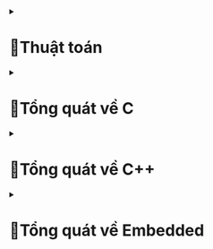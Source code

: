 <details>
 <summary><H1> 📖Thuật toán </H1></summary>
<details>
	<summary> <H3> 🏷️Thuật toàn sắp xếp nổi bọt( bubble sort) </H3> </summary>
</details>




</details>






<details>

 <summary><H1> 📖Tổng quát về C </H1></summary>


<details>

<summary> <H3> 🏷️COMPILER </H3> </summary>
	
Compiler giống như 1 phần mềm dùng để chuyển ngôn ngữ bậc cao sang ngôn ngữ máy, đối với một ngôn ngữ lập trình (c/c++, python, java,...) thì có nhiều compiler.
    
![image](https://github.com/Kiet2024/Embedded_interview/assets/133784431/21423361-d502-41ca-9a00-9ac64500703c)

Để xem file *.i từ file *.c thì gõ "gcc -E *.c -o *.i".( *.c là tên file .c)

Quá trình `tiền xử lý (Preprocessor)` xảy ra nó sẽ thay thế những đoạn chương trình Macro định nghĩa vào những đoạn chương trình đang gọi Macro, những phần command sẽ được bỏ qua.

Để xem file `Assembly` code thì gõ "gcc *.i -S -o *.s".

Quá trình `linker` sẽ sắp xếp các object files + libraries vào file *.exe .

Bản chất file *.exe giống như file zip hay rar.
    
</details>

<details>
<summary> <H3> 🏷️PHÂN VÙNG NHỚ </H3> </summary>
<img width="169" alt="image" src="https://github.com/Kiet2024/Embedded_interview/assets/133784431/7b238944-eb43-4d35-a0dd-2e94ad70a421">

## Phân vùng Text:
- Quyền truy cập chỉ Read và nó chứa lệnh để thực thi nên tránh sửa đổi instruction.

- Chứa khai báo hằng số trong chương trình (.rodata)
```
// Ví dụ : chỉ đọc data
const int a = 9;
char *arr = "Hello";
```
## Phân vùng Data:
- Quyền truy cập là read-write.

- Chứa biến toàn cục or biến static với giá trị khởi tạo khác không.

- Được giải phóng khi kết thúc chương trình.
```
#include <stdio.h>

int x = 10; // biến toàn cục
static int a = 15; // biến static toàn cục

void test(){
 static int b = 10; // biến static cục bộ
 a = a + 20;
 prinf("test: %d\n", a);
}
int main (){

 test();
 a = a +15;
 prinf("main: %d\n", a);
 return 0;
 // Result: test = 35, main = 50
```
## Phân vùng BSS:
- Quyền truy cập là read-write.

- Chứa biến toàn cục or biến static với giá trị khởi tạo bằng không or không khởi tạo.

- Được giải phóng khi kết thúc chương trình.
```
static int a ; // biến static toàn cục phân vùng bss
/* khi giá trị được khởi tạo vd: a = 10 thì nó vẫn ở phân vùng bss */ 
void test(){
 static int b ; // biến static cục bộ
}
int main (){
}
```
## Phân vùng Stack:
- Quyền truy cập là read-write.

- Được sử dụng cấp phát cho biến local, input parameter của hàm,…

- Sẽ được giải phóng khi ra khỏi block code/hàm.
```
// int a, int b là input parameter
int sum(int a, int b){
  int c; // biến cục bộ ở phân vùng stack
  c = a + b;
  return c;
}
```
## Phân vùng Heap:
- Quyền truy cập là read-write.

- Được sử dụng để cấp phát bộ nhớ động như: Malloc, Calloc,…

- Sẽ được giải phóng khi gọi hàm free,…
```
#include <stdio.h>
#include <stdint.h>
#include <stdlib.h>

void test1(){
  char arr[3]; // biến toàn cục
  printf("Dia chi arr: %p\n", arr);
}

void test2(){
/*
 Khi khai báo kiểu malloc, các ô nhớ sẽ được giữ nguyên bộ nhớ ban đầu (draf data hay dữ liệu rác).
 Kiểu trả về là con trỏ void (không có giá trị), tham số truyền vào là  size tính bằng byte.
 Vì hàm malloc trả về dạng void, vậy ta cần ép kiểu cho nó trở về đúng kiểu con trỏ mà ta sử dụng.
 Vì char có 1 byte nên khai báo sẽ được cấp 3 byte tương ứng 3 phần tử.
*/
  char *arr = (char*)malloc(sizeof(char)*3);
  // arr = (char*)realloc(arr,(sizeof(char)*5) // thay đổi kích thước mảng 5 byte tương ứng 5 phần tử
  printf("Dia chi arr: %p\n", arr);
  free(arr);
}

int main(){
  test1();
  test1();
  test2();
  test2();
}
/*
Result: khi chưa sử dụng lệnh free cho hàm malloc
Dia chi arr: 0061FF0D : khi gọi test1 lần 1 sau khởi tạo xong nó sẽ thoát ra và thu hồi vùng nhớ 
Dia chi arr: 0061FF0D : khi gọi test1 lần 2 nó khởi tạo địa chỉ trước đó vì địa chỉ đó vẫn còn trống.
Dia chi arr: 00BA2F20 : do malloc được lưu ở phân vùng Heap nên nó không thể tự thu hồi 
Dia chi arr: 00BA2F30

Result: khi sử dụng lệnh free cho hàm malloc
Dia chi arr: 0061FF0D
Dia chi arr: 0061FF0D
Dia chi arr: 00AD2F20
Dia chi arr: 00AD2F20
*/
```
    
</details>
    
 <details>
 <summary> <H3>🏷️MACRO - FUNCTION - INLINE </H3> </summary>
     
 ## Macro 
 - Macro không phải là hàm, cũng không phải là biến mà nó chỉ là 1 định nghĩa.
 - Macro được diễn ra ở quá trình tiền xử lý (preprocessor).
 - Thay thế định nghĩa macro vào đoạn code đã gọi.
     
 **VD1:**
 ```
 #define MAX 10
 Preprocessor khi gặp bất kỳ lời gọi MAX nào thì thay ngay bằng 10.
     
 #define SUM(a,b) a + b //SUM(a,b) gọi là định nghĩa
 Preprocessor khi gặp bất kỳ lời gọi SUM(first,last) nào thì thay ngay bằng (first+last).
 
 ```
     
 **VD2:**
 ```
  '\' trong Macro dùng để liên kết nội dung dòng bên dưới 
  #define CREATE_FUNC(ten_ham, noi_dung)    \
  void ten_ham(){                           \
     printf("%s\n",noi_dung);               \
  }
  CREATE_FUNC(test,"this is test\n"); // tạo ra hàm test
   /*
   void test(){                           
     printf("%s\n","this is test\n");       
  }
   */
  CREATE_FUNC(test2,"this is test2\n"); // tạo ra thêm hàm test2
  
 ```
 ## Function
- Khi thấy hàm được gọi, compiler sẽ phải lưu con trỏ chương trình Program Couter (PC) hiện tại vào Stack Pointer; chuyển Program Counter tới hàm được gọi, thực hiện hàm đó xong và lấy kết quả trả về; sau đó quay lại vị trí ban đầu trong stack trước khi gọi hàm và tiếp tục thực hiện chương trình.
- Như có thể thấy, các này khiến chương trình tốn thời gian hơn là chỉ cần thay thế đoạn code đã được compile (cách của inline function).
     
**VD: giả sử trường hợp 8 bit**
```
Trường hợp đang ở dưới thì khi đến 0x03 thì nó gặp 1 hàm. 
Lúc này nó sẽ lưu 0x03 vào Stack Pointer và PC nó sẽ vào hàm A để chạy từ 0xc1 đến 0xc6.
Sau khi PC chạy xong hàm A, lúc này nó sẽ vào Stack Pointer để lấy 0x03 gán cho PC và tiếp tục chạy từ 0x03 đến 0x08.
 
0x01   main (){           
0x02    while(1){     
0x03     A();
 .    
 .      }
0x08  }

0xc1    void A(){
  .
  .    
0xc6   }
```

## Inline
- Được xử lý bởi compiler
- Được khai báo với từ khóa inline
- Khi compiler thấy bất kỳ chỗ nào xuất hiện inline function, nó sẽ thay thế chỗ đó bởi định nghĩa của hàm đã được compiler tương ứng. –> Phần được thay thế không phải code mà là đoạn code đã được compiler.
     
## So sánh
- `Macro` đơn giản là chỉ `thay thế đoạn code macro vào chỗ được gọi` trước khi được biên dịch
- `Inline thay thế đoạn mã code đã được biên dịch vào chỗ được gọi`.
- `Hàm bình thường phải tạo một function call`, lưu địa chỉ trước khi gọi hàm vào stack sau đó mới thực hiện hàm và sau cùng là quay trở về địa chỉ trên stack trước khi gọi hàm và thực hiện tiếp chương trình
- `Macro khiến code trở nên dài` hơn rất nhiều so với bình thường `nhưng thời gian chạy nhanh`.
- `Hàm inline cũng khiến code dài hơn`, tuy nhiên nó làm `giảm thời gian chạy chương trình`.
- `Hàm bình thường` sẽ phải gọi function call nên `tốn thời gian hơn inline function` nhưng `code ngắn gọn hơn`.
   
</details>
    
    
<details>

<summary> <H3> 🏷️TOÁN TỬ BITWISE </H3> </summary>

    
 ## Toán tử AND
 <img width="173" alt="image" src="https://github.com/Kiet2024/Embedded_interview/assets/133784431/131b91c7-7404-42a1-89d4-00713f196a51">

 ## Toán tử OR
 <img width="173" alt="image" src="https://github.com/Kiet2024/Embedded_interview/assets/133784431/e2779fd1-8884-4ab2-b2e9-fdaa875e1139">
 
 ## Toán tử NOT
 <img width="85" alt="image" src="https://github.com/Kiet2024/Embedded_interview/assets/133784431/0d2bc1fd-1d6e-4067-8745-37b6efbd4714">

 ## Toán tử XOR
 <img width="175" alt="image" src="https://github.com/Kiet2024/Embedded_interview/assets/133784431/28c77307-f094-4afa-b52e-925be353be09">
    
</details>

<details>
<summary> <H3> 🏷️THAO TÁC BIT </H3> </summary>

<img width="355" alt="image" src="https://github.com/Kiet2024/Embedded_interview/assets/133784431/02e222c1-e668-4939-a6ea-dd05e7eb746e">

Dịch trái (<<) 4 bit là bỏ đi 4 bit bên trái(ở đầu) và thêm 4 bit 0 vào bên phải(ở cuối)

<img width="357" alt="image" src="https://github.com/Kiet2024/Embedded_interview/assets/133784431/085599a0-6a96-4d58-b47a-507eb1705ee4">

Dịch phải(>>) 1 bit là bỏ đi 1 bit bên phải(ở cuối) và thêm 1 bit 0 vào bên trái(ở đầu)
## Set 1 bit
```bit |= (1 << n); //(n là vị trí bit)```
## Clear 1 bit
```bit &= ~(1 << n);```
## Toggle 1 bit 
```bit ^= (1 << n);```
## Test 1 bit
``` 
// bit & (1 << n)
int bit = 5; // 0101
printf("%s",(((bit & (1<<2)) !=0)?"true":"false"));
 ```
</details>   
 
<details>

<summary> <H3> 🏷️TYPDEFT </H3> </summary>
    
Typedef được sử dụng để tạo tên mới cho kiểu dữ liệu. 
```
typedef uint8_t u8;
u8 x = 10; // u8 bản chất nó là kiểu uint8_t
 ```
</details>
    
    
<details>
<summary> <H3> 🏷️STRUCT - UNION </H3> </summary>
 
## Struct
 ### Size của Struct
 ```
 // Chương trình tính size của  1 struct
#include <stdio.h>
#include <stdint.h>

struct typeDate
{
    uint8_t arr1[10]; // 1 byte
    uint16_t arr2[7]; // 2 byte
    uint64_t arr3[5]; // 8 byte
    uint32_t arr4[1]; // 4 byte
};

int main ()
{
    printf("Size: %lu", sizeof(struct typeDate)); // result = 72 byte
    return 0;
}
 ```
 
Số byte cần quét trong 1 lần sẽ dựa trên byte lớn nhất trong struct
### Ví dụ 1:
```
struct typeDate
{
  // Số byte cần quét trong 1 lần = 8 byte
    uint8_t arr1[10]; // 1 byte
    uint16_t arr2[7]; // 2 byte
    uint64_t arr3[5]; // 8 byte
    uint32_t arr4[1]; // 4 byte
};
```
### Cách tính số size :

uint8_t có size 1 byte => arr1[10] cần 1*10 = 10 byte để lưu, mà 1 lần quét là 8 byte (byte cao nhất trong struct) 

=> arr1[10] = 10 byte + **6 byte dư** = 10 byte (cần 2 lần quét)

uint16_t có size 2 byte => arr2[7] cần 2*7 = 14 byte để lưu, mà ở trên còn dư 6 byte, nên lúc này cần 1 lần quét là đủ 

=> arr2[7] = **6 byte (byte dư ở arr1)** + 8 byte = 14 byte.

uint64_t có size 8 byte => arr3[5] cần 8*5 = 40 byte để lưu 

=> arr3[5] = 40byte ( 5 lần quét).

uint32_t có size 4 byte => arr3[1] cần 4*1 = 4 byte để lưu, nên chỉ cần 1 lần quét

=>  arr3[1] = 4 byte + 4 byte dư = 8 byte

==> tổng size = 10 byte + 14 byte + 40 byte + 8 byte = 72 byte

### Ví dụ 2:
```
struct typeDate
{
  // Số byte cần quét trong 1 lần = 4 byte
    uint8_t arr1[11]; // 1 byte
    uint32_t arr2[4]; // 4 byte
    uint16_t arr3[7]; // 2 byte
};
```
### Cách tính số size

uint8_t có size 1 byte => arr1[11] cần 1*11 = 11 byte để lưu, mà 1 lần quét là 4 byte (byte cao nhất trong struct) 

=> arr1[11] = 11 byte + **1 byte dư** = 12 byte (cần 3 lần quét)

uint32_t có size 4 byte => arr2[4] cần 4*4 = 16 byte để lưu 

=>  arr2[4] = 16 byte  (cần 4 lần quét)

uint16_t có size 2 byte => arr3[7] cần 2*7 = 14 byte để lưu

=> arr2[7] = 14 byte + 2 byte dư = 16 byte (cần 4 lần quét)

==> tổng size = 12 byte + 16 byte + 16 byte = 44 byte

## Union  
 ```
typedef union
{
    /*size union = size member lớn nhất
      union là bộ nhớ dùng chung nên khi thay đổi member này sẽ ảnh hưởng đến
      member khác.
    */
    uint8_t test1[6]; // 6 byte
    uint8_t test2[2]; // 2 byte
}data_union;
 ```
## So sánh Struct - Union
Về mặt ý nghĩa, struct và union cơ bản giống nhau. Tuy nhiên, về mặt lưu trữ trong bộ nhớ, chúng có sự khác biệt rõ rệt như sau:
- Struct: Dữ liệu của các thành viên của struct được lưu trữ ở những vùng nhớ khác nhau. Do đó kích thước của 1 struct tối thiểu bằng kích thước các thành viên cộng lại tại vì còn phụ thuộc vào bộ nhớ đệm (struct padding).
- Union : Dữ liệu các thành viên sẽ dùng chung 1 vùng nhớ. Kích thước của union được tính là kích thước lớn nhất của kiểu dữ liệu trong union. Việc thay đổi nội dung của 1 thành viên sẽ dẫn đến thay đổi nội dung của các thành viên khác.

</details>

<details>
    <summary> <H3> 🏷️EXTERN - STATIC </H3> </summary>
    
 ## Extern

 Biến extern được sử dụng khi một tệp cụ thể cần truy cập một biến từ tệp khác.
    
 **VD:**
 ``` 
// file main.c
#include <stdio.h>
extern int count; // sử dụng biến count ở file test
extern void dem(); //sử dụng hàm ở file test
int main ()
{
    printf("count: %d\n",count);
    dem();
    dem();
    return 0; 
   /* Run chương trình : gcc main.c test.c -o main
                        ./main
    Result :   16 
               16
               17 
    */
}
 ```

```
// flie test.c  
int count = 16;

void dem(){
    printf("count = %d\n",count);
    count++;
}
```
 ## Static cục bộ
Khi 1 biến cục bộ được khai báo với từ khóa static. Biến sẽ chỉ được `khởi tạo 1 lần duy nhất` và `tồn tại suốt thời gian chạy chương trình`. `Giá trị của nó không bị mất đi ngay cả kết thúc hàm`. Tuy nhiên khác với biến toàn cục có thể gọi trong tất cả mọi nơi trong chương trình, thì `biến cục bộ static chỉ có thể được gọi trong nội bộ hàm khởi tạo ra nó`. Mỗi lần hàm được gọi, giá trị của biến chính bằng giá trị tại lần gần nhất hàm được gọi.
```
// Ví dụ
#include <stdio.h>
    
void dem(){
    static int count = 10; // static cục bộ
    printf("count = %d\n",count);
    count++;
}
    
int main()
{
    dem();
    dem();
    dem();
    
    return 0;
}
/*
    Result:
    10
    11
    12
*/
```
## Static toàn cục
Static toàn cục mọi hàm có thể gọi nó được, nhưng nó chỉ có thể được `truy cập và sử dụng trong File khai báo nó, các File khác không có cách nào truy cập được`.
```
 // Ví dụ
 #include <stdio.h>

/*
    static toàn cục chỉ có thể lấy giá trị trong file chứa nó
    nên khi sử dụng extern để sử dụng biến, hàm đó ở file khác sẽ báo lỗi
*/

static int count = 16;

void dem(){
    printf("count = %d\n",count);
    count++;
}
int main()
{
    dem();
    dem();
}
/*
    Result: 
    16
    17
*/
```
</details>
    
<details>
<summary> <H3> 🏷️POINTER </H3> </summary>
 
## Null Pointer
- Con trỏ null là con trỏ có giá trị và địa chỉ bằng 0.
- Khi khai báo 1 con trỏ:
    + Phải khai báo địa chỉ cho nó.
    + Nếu mà chưa sử dụng thì gán cho nó con trỏ null. 
    + Hoặc khi khai báo con trỏ và đã sử dụng nó rồi, khi không muốn sử dụng nó nữa thì phải gán nó lại là con trỏ null.
```
    int *ptr = NULL;
```
## Function Pointer
- Sau khi khai báo thì hàm cũng được lưu trữ tại một địa chỉ trong bộ nhớ, và do đó, chúng ta cũng có thể sử dụng con trỏ để lưu trữ địa chỉ và qua đó thao tác với chúng.
- Chúng ta gọi con trỏ lưu trữ địa chỉ của một hàm là con trỏ hàm trong c, và sử dụng nó để truy cập vào địa chỉ của hàm, cũng như thực thi các xử lý bên trong hàm đó.
 ```
    Cách khai báo:
        type (*fp) ( para_type_1, para_type_2, para_type_3,...);
    fp: tên con trỏ hàm.
    type: kiểu của con trỏ.
    para_type_1,.. : các kiểu của các đối số parameter.
 ```
 ```
 VD:
#include <stdio.h>

void tong(int a,int b){
    printf("tong %d va %d = %d\n", a, b, a + b);
}

void hieu(int a,int b){
    printf("hieu %d va %d = %d\n", a, b, a - b);
}

void tich(int a,int b){
    printf("tich %d va %d = %d\n", a, b, a * b);
}

void thuong(int a,int b){
    printf("thuong %d va %d = %f\n", a, b, (float)a/b);
}

void tinhtoan(int a, int b, void (*ptr)(int, int))
{   // thông qua con trỏ hàm để hàm làm input parameter
    printf("Chuong trin tinh toan\n");
    ptr(a,b);
}
int main()
{

    // void (*pheptoan)(int, int) = NULL;
    // pheptoan = thuong;
    // pheptoan(5,9);

    tinhtoan(8,9,hieu);
    return 0;
}
    
 ```
 ## Void Pointer
 - `Con trỏ void có thể trỏ đến các vùng nhớ có các kiểu dữ liệu khác nhau`.
 - Tuy nhiên, con trỏ void không xác định được kiểu dữ liệu của vùng nhớ mà nó trỏ tới, vì vậy không thể truy cập xuất trực tiếp nội dung thông qua toán tử derefernce () được. Mà `con trỏ kiểu void` cần `phải được ép kiểu` một cách rõ ràng `sang con trỏ có kiểu dữ liệu khác trước khi sử dụng toán tử derefernce` ().
 ```
 #include <stdio.h>

void tong(int a,int b){
    printf("tong %d va %d = %d\n", a, b, a + b);
}

int main()
{

    int i = 30;
    double d =15.6;
    char c ='B';

    // con trỏ void có thể trỏ đến bất kỳ địa chỉ nào 
    void *ptr = &i;

    // để lấy giá trị từ con trỏ void ta cần ép kiểu nó
    printf("i = %d\n",*(int *)ptr);

    ptr = &d;
    printf("d = %f\n",*(double *)ptr);

    ptr = &c;
    printf("c = %c\n",*(char *)ptr);

    ptr = &tong;
    ((void (*)(int, int))ptr)(9,16);
    return 0;
}
    
 ```
 ## Pointer to Pointer
 Con trỏ trỏ đến con trỏ (Pointers to pointers) là một con trỏ chứa địa chỉ của một con trỏ khác.
    
 ```
  cách khai báo: 
   data_type_of_pointer **name_of_variable = & normal_pointer_variable;
 ```
 
 ```
int val = 5; 
int *ptr = &val; // lưu địa chỉ của val vào con trỏ ptr. 
int **d_ptr = &ptr; // con trỏ tới một con trỏ được khai báo 
                    // đang trỏ tới một số nguyên.
    
 ```
 ```
 VD :
 #include <stdio.h>
 
int main()
{
    int var = 789;
 
    int* ptr2;
 
    int** ptr1;
 
    ptr2 = &var;
 
    ptr1 = &ptr2;
 
    printf("Gia tri var = %d\n", var);
    printf("Gia tri *pointer = %d\n", *ptr2);
    printf("Gia tri **pointer = %d\n", **ptr1);
 
    return 0;
    
    /*
     Result : 
        Gia tri var = 789
        Gia tri *pointer = 789
        Gia tri **pointer = 789
    */
}
 ```
</details>


</details>


<details>

 <summary><H1> 📖Tổng quát về C++ </H1></summary>

<details>
    
<summary> <H3> 🏷️CLASS </H3> </summary>

Lớp (Class) có thể coi là bản thiết kế của các đối tượng (Object). Nó là một kiểu dữ liệu do người dùng định nghĩa, chứa các thành viên dữ liệu và các hàm thành viên của riêng nó.Một class bao gồm các thành phần dữ liệu (thuộc tính hay property) và các phương thức (hàm thành phần hay method).

```
// VD : Cấu trúc của 1 class đơn giản
class SinhVien{
    public: // phạm vi truy cập
// member có thể là biến, hàm, mảng
        int tuoi; // property
        int lop; // property
        void hienThi(); // method
};

int main ()
{
    Sinhvien sv, sv2; // Sinh vien được gọi là class; sv, sv2 gọi là object và là 2 địa chỉ khác nhau.
}

```
- `Biến` trong class gọi là `property`, `hàm` gọi là `method`.
- Class khác với Struct vì `Struct không có biến, hàm và không khởi tạo giá trị mặc định`.

</details>

<details>
<summary> <H3> 🏷️PHẠM VI TRUY CẬP TRONG CLASS </H3> </summary>

Phạm vi truy cập là cách mà người lập trình quy định về quyền được truy xuất đến các thành phần của lớp. Trong C++ có `3 loại phạm vi chính` là: `private, protected, public`.

## Public
Các thuộc tính và phương thức khai báo public thì có thể được truy cập trực tiếp thông qua instance của class đó. Các thuộc tính nên khai báo là public nếu không có ràng buộc điều kiện trước khi gán (người dùng có thể thoải mái gán giá trị) hoặc không cần xử lý trước khi trả về giá trị thuộc tính;
Những member nằm trong phạm vi Public thì có thể truy cập bên trong và bên ngoài class.
```
class SinhVien{
    public: 
// member có thể là biến, hàm, mảng
        int tuoi; // property
        int lop; // property
        void hienThi(); // method
};
void SinhVien::hienthi(){ // truy cập bên trong class
    cout<<"Tuoi:" <<tuoi<<endl; 
    cout<<"Lop: " <<lop<<endl;
}

int main ()
{
    Sinhvien sv, sv2; // Sinh vien được gọi là class; sv, sv2 gọi là object và là 2 địa chỉ khác nhau.
    sv.tuoi = 5; // truy cập bên ngoài class
    sv.lop = 1;
    // Result : Tuoi: 5 , Lop: 1
}

```

### Constructor
- `Constructor` phải được `khai báo ở đầu` trong phạm vi `Public` và phải `trùng tên với Class`. 
- `Constructor gồm ` có constructor `có tham số đầu vào` và `không có tham số đầu vào`.
- Khi khởi tạo 1 object thì Constructor được khởi tạo đầu tiên.

```
// VD: Constructor có tham số đầu vào
class SinhVien{
    public:
        SinhVien(int tuoi = 7, int lop = 3) // constructor có tham số đầu vào có giá trị mặc định
        void themThongTin(int tuoi, int lop); // method
        void hienthi(); // method
    private:
        int tuoi; //property
        int lop;

};

// đoạn chương trình này sẽ chạy đầu tiên
SinhVien::SinhVien(int tuoi, int lop){
    SinhVien::tuoi = tuoi;
    SinhVien::lop  = lop;
}

int main()
{
    SinhVien sv(15, 9); // nhập giá trị tham số đầu vào 
    // SinhVien sv; // nó sẽ lấy giá trị mặc định
}

```

```
// VD: Constructor không có tham số đầu vào
class SinhVien{
    public:
        SinhVien() 
        void themThongTin(int tuoi, int lop); // method
        void hienthi(); // method
    private:
        int tuoi; //property
        int lop;

};

// đoạn chương trình này sẽ chạy đầu tiên
SinhVien::SinhVien(int tuoi, int lop){
    SinhVien::tuoi = 10;
    SinhVien::lop  = 4;
}

int main()
{
    SinhVien sv; // nó sẽ lấy giá trị mặc định
}

```


## Private
Các thuộc tính private thường được sử dụng khi không mong muốn người khác có thể tùy ý gán giá trị hoặc muốn xử lý trước khi trả về giá trị.
Những member nằm trong phạm vi Private thì chỉ có bên trong class mới truy cập được( dùng  method trong class để truy cập ) và những object, tính kế thừa sẽ không truy cập được. 

```
class SinhVien{
    public:
        void hienthi(); // method
    private:
        int tuoi = 6; //property
        int lop = 2;

};

int main ()
{
    SinhVien sv; // object chỉ truy cập phạm vi Public
    sv.hienthi(); // result tuoi = 6, lop = 2 
    sv.tuoi = 5; // báo lỗi
    sv.lop = 1; // báo lỗi
}

```
- Đoạn chương trình trên sẽ báo lỗi do 2 property `tuoi` và `lop` nằm ở phạm vi `Private` nên Object không thể truy cập được.
- Để có thể `truy cập vào phạm vị Private` thì phải `dùng các method trong class đó` để truy cập .
```
class SinhVien{
    public:
        void hienthi(); // method
        void themThongTin(int tuoi, int lop); // method
    private:
        int tuoi; //property
        int lop;

};

void SinhVien::hienthi(){ // dùng method để truy cập vào class sinh viên
    cout<<"Tuoi:" <<tuoi<<endl; // nên có thể truy cập vào property ở Private
    cout<<"Lop: " <<lop<<endl;
}

void SinhVien::themThongTin(int tuoi, int lop){ // dùng method để truy cập vào class sinh viên
   
    SinhVien::tuoi = tuoi;   // do đặt 2 'tuoi' và 'lop' trùng tên nhau nên muốn gán giá trị đầu vào
    SinhVien::lop  = lop;    //  Cần trỏ đến property 'tuoi' bằng cách SinhVien::tuoi = giá trị đầu vào
 }

int main ()
{
    SinhVien sv; // object chỉ truy cập phạm vi Public
    sv.themThongTin(10, 5);
    sv.hienthi();

}

```

## Protected
Đối với protected, các phương thức và thuộc tính chỉ có thể truy cập qua các class kế thừa nó hoặc chính nó.

``` 
#include <iostream>
#include <string>

using namespace std;

class DoiTuong{
    public:
        void setThongTin(string ten, int tuoi); // method
        void hienthi(); // method
    protected: // class con có thể sử dụng được
        int TUOI; //property
        string TEN;

};

void DoiTuong::hienthi(){
    cout<<"Day la class DoiTuong\n";
    cout<<"Ten:" <<TEN<<endl;
    cout<<"Lop: " <<TUOI<<endl;
       
}

void DoiTuong::setThongTin(string ten, int tuoi){
   TEN = ten;
   TUOI = tuoi;
}

// kế thừa class DoiTuong
class SinhVien: public DoiTuong{ 
    public:
        // ghi đè class DoiTuong;
        void setThongTin(string ten, int tuoi, int mssv);
        void hienthi();
    private:
        int MSSV;
 
};

// Sau khi ghi đè cần phải set lại thông tin
void SinhVien::setThongTin(string ten, int tuoi, int mssv){
    TEN = ten;
    TUOI = tuoi;
    MSSV = mssv;

};

// Sau khi ghi đè cần phải set lại thông tin
void SinhVien::hienthi(){
    cout<<"Day la class SinhVien\n";
    cout<<"Ten:" <<TEN<<endl;
    cout<<"Lop: " <<TUOI<<endl;
    cout<<"MSSV: "<<MSSV<<endl;
       
}

int main()
{
   DoiTuong dt;
   dt.setThongTin("Kiet", 17);
   dt.hienthi();

   SinhVien sv;
   sv.setThongTin("Kiet", 23, 18029271);
   sv.hienthi();
   
   
   return 0;
}
```
    
</details>

<details>
<summary> <H3> 🏷️STATIC TRONG CLASS </H3> </summary>

- `Static member` hay thành viên tĩnh trong class C++ cũng `tương tự` như với `static variable (biến tĩnh) trong function`. 

- Đối với `function`, sau khi `thực hiện xong khối lệnh và thoát thì biến tĩnh vẫn sẽ không mất đi`.

- Đối với `class`, `thành viên tĩnh` sẽ là `thuộc tính dùng chung cho tất cả các đối tượng của class đó`, cho `dù là không có đối tượng nào tồn tại`. Có thể khai báo nhiều object, mỗi object các thuộc tính của nó đều khác nhau nhưng riêng static thì chỉ có một và static member tồn tại trong suốt chương trình cho dù có hay không có object nào của nó hay nói ngắn gọn là dùng chung một biến static.

```
#include <iostream>
#include <string>

using namespace std;

class SinhVien{
    public:
        string ten;
        static int tuoi; // static trong class cần phải khởi tạo lần đầu
};

int SinhVien::tuoi; // khởi tạo lần đầu và đc tồn tại hết vòng đời chương trình

int main()
{
    SinhVien sv1, sv2;

    printf("Dia chi sv1: %p\n", &sv1);
    printf("Dia chi sv1.ten: %p\n", &(sv1.ten));
    printf("Dia chi sv1.tuoi: %p\n", &(sv1.tuoi));

    sv1.tuoi = 10;

    printf("Dia chi sv2: %p\n", &sv2);
    printf("Dia chi sv2.ten: %p\n", &(sv2.ten));
    printf("Dia chi sv2.tuoi: %p\n", &(sv2.tuoi));

    sv2.tuoi = 30;

    printf("%d \n",sv1.tuoi);

    /* Result:
        Dia chi sv1: 0061FF08
        Dia chi sv1.ten: 0061FF08
        Dia chi sv1.tuoi: 00407020
        Dia chi sv2: 0061FEF0
        Dia chi sv2.ten: 0061FEF0
        Dia chi sv2.tuoi: 00407020
        30
    */
}

```
Đoạn chương trình trên địa chỉ của sv1.tuoi, sv2.tuoi là cùng một địa chỉ nên khi gán `sv2.tuoi = 30` thì `static tuoi` trong class lúc này bằng `sv2.tuoi` chứ không phải bằng `sv1.tuoi` gán trước đó.

</details>

<details>
<summary> <H3> 🏷️OOP </H3> </summary>

## Inheritance (Tính kế thừa)
- Trong lập trình hướng đối tượng có ý nghĩa, một class có thể kế thừa các thuộc tính của một class khác đã tồn tại trước đó.
- `Có các tính kế thừa với: Public, Private, Protected`.
- Khi một `class con` được tạo ra bởi việc `kế thừa thuộc tính của class cha` thì `class con gọi là subclass` và `class cha chính là superclass` trong C++.

```
class base 
{
	public: 
		int x;
	protected:
		int y;
	private:
		int z;
};

class publicDerived: public base
{
	// x có kiểu public
	// y có kiểu protected
	// z không thể được truy xuất từ publicDerived
};

class protectedDerived: protected base
{
	// x có kiểu protected
	// y có kiểu protected
	// z không thể được truy xuất từ protectedDerived
};

class privateDerived: private base
{
	// x có kiểu private
	// y có kiểu private
	// z không thể được truy xuất từ privateDerived
}

```
## Polymorphism (Tính đa hình)
Trong lập trình hướng đối tượng là một khả năng mà một phương thức trong class có thể đưa ra các kết quả hoàn toàn khác nhau, tùy thuộc vào dữ liệu được xử lý.
Tính đa hình trong class cho phép sử dụng các hàm trùng tên với nhau nhưng kiểu trả về và các input paramater của nó khác nhau.
```
class ToanHoc{
    public:
        void tong(int a, int b);
        void tong(int a, int b, int c);
        int tong(int a, double b);
};

void ToanHoc::tong(int a, int b){
    printf("Tong a va b: %d\n", a + b);
}

void ToanHoc::tong(int a, int b, int c){
    printf("Tong a, b va c: %d\n", a + b + c);
}

int ToanHoc::tong(int a, double b){
    return a + (int)b;
}

int main ()
{
    ToanHoc th;
    th.tong(7, 8);
    th.tong(2, 3, 4);
    printf("Tong a va b: %d\n",th.tong(7, 12.3));
}

```
## Abstraction (Tính trừu tượng)
Trong lập trình hướng đối tượng là một `khả năng mà chương trình có thể bỏ qua sự phức tạp bằng cách tập trung vào cốt lõi của thông tin cần xử lý`.
Điều đó có nghĩa, bạn có thể `xử lý một đối tượng` bằng cách `gọi tên một phương thức` và `thu về kết quả xử lý`, mà `không cần biết làm cách nào đối tượng đó được các thao tác trong class`.

```
/*
     Những tính toán phức tạp để có thể giải ra được bài toán,... sẽ nằm ở phần private(bên trong)
     Còn cái đơn giản như nhập và xuất dữ liệu ở public (phía người dùng hay bên ngoài).Để người dùng không thể
     truy cập vào các chương trình tính toán phức tạp bên trong. 

*/
class ToanHoc{
    public:
        void nhapABC();
        void getX1X2();
    private:
        int getDelta();
};

```

## Encapsulation (Tính đóng gói)
- Trong lập trình hướng đối tượng có ý nghĩa `không cho phép người sử dụng các đối tượng thay đổi trạng thái nội tại của một đối tượng`, mà chỉ có phương thức nội tại của đối tượng có thể thay đổi chính nó.
- Điều đó có nghĩa, dữ liệu và thông tin sẽ được đóng gói lại, giúp các tác động bên ngoài một đối tượng không thể làm thay đổi đối tượng đó, nên sẽ đảm bảo tính toàn vẹn của đối tượng, cũng như giúp dấu đi các dữ liệu thông tin cần được che giấu.

```
/*
    Do mình thiết kế cho người dùng sử dụng nên không thể cho người dùng truy cập để thay đổi các giá trị bên trong.
    Tính đóng gói là những Property phải khai báo ở private để lấy giá trị hay gán trị phải thông qua Method
*/
class ToanHoc{
    public:
        void nhapABC(); // method
        void getX1X2();
    private:
        int A; // property
        int B;
        int C;
        int X1;
        int X2;
        int getDelta();
};



```


</details>

<details>
<summary> <H3> 🏷️TEMPLATE </H3> </summary>

- Template (khuôn mẫu) là một từ khóa trong C++, và là một kiểu dữ liệu trừu tượng tổng quát hóa cho các kiểu dữ liệu int, float, double, bool...
- Template trong C++ có 2 loại đó là `function template` & `class template`.
- Template `giúp người lập trình` `định nghĩa tổng quát cho hàm` và lớp `thay vì phải nạp chồng (overloading) cho từng hàm hay phương thức` với những kiểu dữ liệu khác nhau.
- Khi mà `những hàm tương tự nhau` nhưng và nó `khác nhau về input parameter hay kiểu trả về` có thể `dùng Template`.
- `Template là tính đa hình trong OOP`.
```
template<typename var, typename varB>
var tong(var a, varB b){
    return var(a+b);
}

int main ()
{
    // Kiểu dữ liệu sẽ dựa vào input parameter đầu vào. 
    // var = kiểu int do 6 là kiểu int và result = 18  do kiểu trả về là var
    printf("Tong a va b: %f\n",tong(6, 12.3));

    printf("Tong a va b: %f\n",tong(6, 7));
    
}

```
 
</details>

<details>

<summary> <H3> 🏷️NAMESPACE </H3> </summary>

`Namespace` là từ khóa trong C++ được sử dụng để định nghĩa một phạm vi `nhằm mục đích phân biệt các hàm, lớp, biến,... cùng tên trong các thư viện khác nhau`.

```
#include <iostream>

namespace ConOngA{
    int A = 10;
    int B = 10;
    class ToanHoc{
        public:
            void nhapABC(); // method
            void getX1X2();
        private:
            int A; // property
            int B;
            int C;
            int X1;
            int X2;
            int getDelta();
    };
}

namespace ConOngB{
    int A = 20;
}
/*
    Chỉ được sử dụng khi chỉ có 1 namespace và các biến trong namespace này 
    không trùng với namspace khác.
*/
using namespace ConOngA;  
//using namespace ConOngB; // do nó trùng biến A nên khi gọi A nó sẽ không biết lấy namspace nào
int main()
{
    printf("A = %d\n", A);
    printf("A = %d\n",ConOngB::A);
}

 // Resuldt : A = 10, A = 20
```
- `Lưu ý: trong cùng một Namspace không thể trùng tên biến, hàm, class,... và có thể trùng nếu nó nằm ở một Namspace khác`.
```
namespace ConOngB{
    int A = 20;
    int A = 10; // báo lỗi
}
```
</details>

<details>
<summary> <H3> 🏷️VECTOR - LINKED LIST - MAP </H3> </summary>

 ## Vector
- Giống như là mảng (array), vector trong C++ là một đối tượng dùng để chứa các đối tượng khác, và các đối tượng được chứa này cũng được lưu trữ một cách liên tiếp trong vector.
- Tuy nhiên, nếu như số lượng phần tử (size) của một mảng là cố định, thì ở vector, nó hoàn toàn có thể thay đổi trong suốt quá trình làm việc của chương trình.
  ### Modifiers
  
	- `push_back()`: Hàm đẩy một phần tử vào vị trí sau cùng của vector. Nếu kiểu của đối tượng được truyền dưới dạng tham  	số trong push_back() không giống với kiểu của vector thì sẽ bị ném ra.
 
	  VD:ten-vector.push_back(ten-cua-phan-tu);
	- `assign()`: Nó gán một giá trị mới cho các phần tử vector bằng cách thay thế các giá trị cũ.
   
	  VD:ten-vector.assign(int size, int value);
	- `pop_back()`: Hàm pop_back () được sử dụng để xóa đi phần tử cuối cùng một vector.
	- `insert()`: Hàm này chèn các phần tử mới vào trước phần tử trước vị trí được trỏ bởi vòng lặp. Chúng ta cũng có thể 		chuyển một số đối số thứ ba, đếm số lần phần tử được chèn vào trước vị trí được trỏ.
   	- `erase()`: Hàm được sử dụng để xóa các phần tử tùy theo vị trí vùng chứa
	- `emplace()`: Nó mở rộng vùng chứa bằng cách chèn phần tử mới vào
	- `emplace_back()`: Nó được sử dụng để chèn một phần tử mới vào vùng chứa vector, phần tử mới sẽ được thêm vào cuối 		vector
	- `swap()`: Hàm được sử dụng để hoán đổi nội dung của một vector này với một vector khác cùng kiểu. Kích thước có thể 		khác nhau.
	- `clear()`: Hàm được sử dụng để loại bỏ tất cả các phần tử của vùng chứa vector.
```
#include <iostream>
#include <vector>

using namespace std;


int main()
{
    vector<int> array;
    array.push_back(4);
    array.push_back(8);
    array.push_back(20);
    array.push_back(15);

    // chèn giá trị vị trí thứ 2
    // array.begin() là vị trí thứ 0
    array.insert(array.begin() + 2,77);
    array.pop_back(); // xóa phần tử cuối cùng của mảng
    // array.size() : trả về kích thước mảng
    
    
    // biến auto xem data là giá trị gì để xác định kiểu dữ liệu của nó
    for (auto item : array)
    {
        printf("%d\n",item);
    }
    
}

```

## Linked List

`Linked List là một cấu trúc dữ liệu độn`g, nó là một danh sách mà mỗi phần tử đều liên kết với phần tử đúng sau nó trong danh sách. Mỗi phần tử (được gọi là một node hay nút) trong danh sách liên kết đơn là `một cấu trúc có hai thành phần`:
	- Thành phần dữ liệu: lưu thông tin về bản thân phần tử đó.
	- Thành phần liên kết: lưu địa chỉ phần tử đứng sau trong danh sách, nếu phần tử đó là phần tử cuối cùng thì thành phần này bằng NULL.
Linked List là một cấu trúc dữ liệu động, được tạo nên nhờ việc cấp phát động nên nó có `một số đặc điểm sau đây`:
	- Được cấp phát bộ nhớ khi chạy chương trình.
	- Có thể thay đổi kích thước qua việc thêm, xóa phần tử.
	- Kích thước tối đa phụ thuộc vào bộ nhớ khả dụng của RAM.
	- Các phần tử được lưu trữ ngẫu nhiên (không liên tiếp) trong RAM.

 ## Map

Map trong C++ là một tập hợp các phần tử được sắp xếp theo thứ tự cụ thể, mà mỗi phần tử trong đó được hình thành bởi sự kết hợp của một cặp khóa và giá trị (key & value), với mỗi khóa là duy nhất trong map.
</details>

</details>

<details>
	 <summary><H1> 📖Tổng quát về Embedded </H1></summary>

<details>
	
<summary> <H3> 🏷️GIAO THỨC SPI </H3> </summary>

![image](https://github.com/Kiet2024/Embedded_interview/assets/133784431/5902d7f9-7ff6-47d7-959d-76b81ed97726)

SPI (Serial Peripheral Interface) là một chuẩn truyền thông nối tiếp tốc độ cao do Motorola đề xuất.
- Các bit dữ liệu được truyền nối tiếp nhau và có xung clock đồng bộ.
- `Giao tiếp song công, có thể truyền và nhận cùng một thời điểm`.
- `Khoảng cách truyền ngắn`, được sử dụng `để trao đổi dữ liệu với nhau giữa các chip trên cùng một bo mạch`.
- Tốc độ truyền khoảng vài Mb/s.
- Các dòng vi điều khiển thường được tích hợp module giao tiếp SPI dùng để giao tiếp truyền dữ liệu với các vi điều khiển khác, hoặc giao tiếp với các ngoại vi bên ngoài như cảm biến, EEPROM, ADC, LCD, SD Card,…
- `Master` `giao tiếp` với `bao nhiêu Slave` thì có `bấy nhiêu chân SS(hay gọi là CS)` vì `Master` muốn `giao tiếp` với `Slave` nào thì `thông qua chân SS`(hay gọi là CS) và chân SS kết nối với Salve `phải ở mức 0`.
-  Nếu `1 Master muốn ngắt giao tiếp với Salve hiện tại` để giao tiếp với Slave khác thì `chân SS` của Master kết nối với chân SS của Slave hiện tại phải được kéo `lên mức 1`.
- `Tại một thời điểm bất kỳ thì Master chỉ giao tiếp được với 1 Slave`. 

### Giao tiếp với 1 Master với 1 slave
Bus SPI gồm có 4 đường tín hiệu:
- SCLK: Serial Clock
- MOSI: Master Out, Slave In
- MISO: Master In, Slave Out
- SS: Slave Select
### Cách truyền và nhận dữ liệu
<img width="500" alt="image" src="https://github.com/Kiet2024/Embedded_interview/assets/133784431/104f70fd-e407-49bc-a3da-887746b27c1f">

- `Mỗi chip Master hay Slave` sẽ `có một thanh ghi dữ liệu 8 bit` chứa dữ liệu cần gửi đi hoặc dữ liệu nhận về.
- Cứ `mỗi xung nhịp do Master tạo ra trên chân SCLK`, `một bit trong thanh ghi dữ liệu của Master được truyền qua Slave trên đường MOSI`, đồng thời một bit trong thanh ghi dữ liệu của Slave cũng được truyền qua cho Master trên đường MISO.(Master có thể vừa truyền nhận dữ liệu đồng thời).
### Các chế độ hoạt động
<img width="200" alt="image" src="https://github.com/Kiet2024/Embedded_interview/assets/133784431/c89f70d0-69b4-4cd8-b46d-80cec1b56b2d">

<img width="471" alt="image" src="https://github.com/Kiet2024/Embedded_interview/assets/133784431/dd23e9b2-f954-4aa6-8c9a-033c9e945a5f">

- CPOL là hình dạng xung clock:
   + `CPOL = 0` thì hình dạng xung clock `khi không có truyền data` thì trạng thấy ban đầu nó `ở mức 0`.
   + `CPOL = 1` thì hình dạng xung clock `khi không có truyền data` thì trạng thấy ban đầu nó `ở mức 1`.
- CHPA là cách truyền data:
   + `CHPA = 0` đưa `data vào chân MISO trước` sau đó dùng xung clock để đẩy data đi.
   + `CHPA = 1` thì `đầu tiên cần cho 1 xung clock trước` sau đó mới đưa data vào chân MISO và xung clock tiếp theo nó sẽ đẩy data trước đó đi.

</details>

<details>
	<summary> <H3> 🏷️GIAO THỨC I2C </H3> </summary>

 
</details>



</details>
